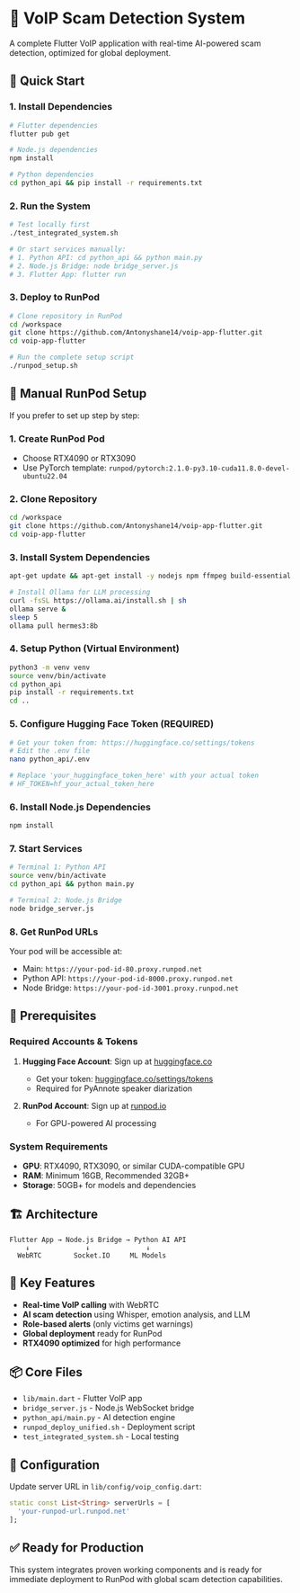 # 🎯 VoIP Scam Detection System

A complete Flutter VoIP application with real-time AI-powered scam detection, optimized for global deployment.

## 🚀 Quick Start

### 1. Install Dependencies
```bash
# Flutter dependencies
flutter pub get

# Node.js dependencies  
npm install

# Python dependencies
cd python_api && pip install -r requirements.txt
```

### 2. Run the System
```bash
# Test locally first
./test_integrated_system.sh

# Or start services manually:
# 1. Python API: cd python_api && python main.py
# 2. Node.js Bridge: node bridge_server.js  
# 3. Flutter App: flutter run
```

### 3. Deploy to RunPod
```bash
# Clone repository in RunPod
cd /workspace
git clone https://github.com/Antonyshane14/voip-app-flutter.git
cd voip-app-flutter

# Run the complete setup script
./runpod_setup.sh
```

## 🔧 Manual RunPod Setup

If you prefer to set up step by step:

### 1. Create RunPod Pod
- Choose RTX4090 or RTX3090
- Use PyTorch template: `runpod/pytorch:2.1.0-py3.10-cuda11.8.0-devel-ubuntu22.04`

### 2. Clone Repository
```bash
cd /workspace
git clone https://github.com/Antonyshane14/voip-app-flutter.git
cd voip-app-flutter
```

### 3. Install System Dependencies
```bash
apt-get update && apt-get install -y nodejs npm ffmpeg build-essential

# Install Ollama for LLM processing
curl -fsSL https://ollama.ai/install.sh | sh
ollama serve &
sleep 5
ollama pull hermes3:8b
```

### 4. Setup Python (Virtual Environment)
```bash
python3 -m venv venv
source venv/bin/activate
cd python_api
pip install -r requirements.txt
cd ..
```

### 5. Configure Hugging Face Token (REQUIRED)
```bash
# Get your token from: https://huggingface.co/settings/tokens
# Edit the .env file
nano python_api/.env

# Replace 'your_huggingface_token_here' with your actual token
# HF_TOKEN=hf_your_actual_token_here
```

### 6. Install Node.js Dependencies
```bash
npm install
```

### 7. Start Services
```bash
# Terminal 1: Python API
source venv/bin/activate
cd python_api && python main.py

# Terminal 2: Node.js Bridge  
node bridge_server.js
```

### 8. Get RunPod URLs
Your pod will be accessible at:
- Main: `https://your-pod-id-80.proxy.runpod.net`
- Python API: `https://your-pod-id-8000.proxy.runpod.net`
- Node Bridge: `https://your-pod-id-3001.proxy.runpod.net`

## 🔑 Prerequisites

### Required Accounts & Tokens
1. **Hugging Face Account**: Sign up at [huggingface.co](https://huggingface.co)
   - Get your token: [huggingface.co/settings/tokens](https://huggingface.co/settings/tokens)
   - Required for PyAnnote speaker diarization
   
2. **RunPod Account**: Sign up at [runpod.io](https://runpod.io)
   - For GPU-powered AI processing

### System Requirements
- **GPU**: RTX4090, RTX3090, or similar CUDA-compatible GPU
- **RAM**: Minimum 16GB, Recommended 32GB+
- **Storage**: 50GB+ for models and dependencies

## 🏗️ Architecture

```
Flutter App → Node.js Bridge → Python AI API
    ↓              ↓              ↓
  WebRTC        Socket.IO     ML Models
```

## 🔑 Key Features

- **Real-time VoIP calling** with WebRTC
- **AI scam detection** using Whisper, emotion analysis, and LLM
- **Role-based alerts** (only victims get warnings)
- **Global deployment** ready for RunPod
- **RTX4090 optimized** for high performance

## 📦 Core Files

- `lib/main.dart` - Flutter VoIP app
- `bridge_server.js` - Node.js WebSocket bridge
- `python_api/main.py` - AI detection engine
- `runpod_deploy_unified.sh` - Deployment script
- `test_integrated_system.sh` - Local testing

## 🎯 Configuration

Update server URL in `lib/config/voip_config.dart`:
```dart
static const List<String> serverUrls = [
  'your-runpod-url.runpod.net'
];
```

## ✅ Ready for Production

This system integrates proven working components and is ready for immediate deployment to RunPod with global scam detection capabilities.
